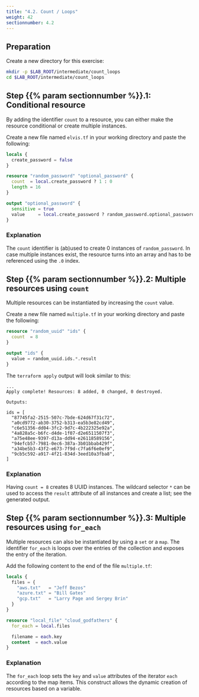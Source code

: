 ```yaml
---
title: "4.2. Count / Loops"
weight: 42
sectionnumber: 4.2
---
```



## Preparation

Create a new directory for this exercise:

```bash
mkdir -p $LAB_ROOT/intermediate/count_loops
cd $LAB_ROOT/intermediate/count_loops
```


## Step {{% param sectionnumber %}}.1: Conditional resource

By adding the identifier `count` to a resource, you can either make the resource conditional or
create multiple instances.

Create a new file named `elvis.tf` in your working directory and paste the following:

```terraform
locals {
  create_password = false
}

resource "random_password" "optional_password" {
  count  = local.create_password ? 1 : 0
  length = 16
}

output "optional_password" {
  sensitive = true
  value     = local.create_password ? random_password.optional_password.0.result : null
}
```


### Explanation

The `count` identifier is (ab)used to create 0 instances of `random_password`. In case multiple instances exist, the
resource turns into an array and has to be referenced using the `.0` index.


## Step {{% param sectionnumber %}}.2: Multiple resources using `count`

Multiple resources can be instantiated by increasing the `count` value.

Create a new file named `multiple.tf` in your working directory and paste the following:

```terraform
resource "random_uuid" "ids" {
  count  = 8
}

output "ids" {
  value = random_uuid.ids.*.result
}
```

The `terraform apply` output will look similar to this:
```
...
Apply complete! Resources: 8 added, 0 changed, 0 destroyed.

Outputs:

ids = [
  "87745fa2-2515-507c-7bde-624d67f31c72",
  "a0cd9772-ab30-3752-b313-ea5b3e82cd49",
  "c6e51356-dd04-3fc2-9d7c-4b222325e92a",
  "4a828a5c-b6fc-d4de-1f07-d2e6511507f3",
  "a75e48ee-9397-d13a-dd94-e26118589156",
  "94efcb57-7981-0ec6-387a-3b01bbab429f",
  "a34be5b3-43f2-e673-7f9d-c7fa6f6e0ef9",
  "9cb5c592-a917-4f21-834d-3eed10a3fba8",
]
```


### Explanation

Having `count = 8` creates 8 UUID instances. The wildcard selector `*` can be used to access the `result` attribute
of all instances and create a list; see the generated output.


## Step {{% param sectionnumber %}}.3: Multiple resources using `for_each`

Multiple resources can also be instantiated by using a `set` or a `map`. The identifier `for_each` is loops over
the entries of the collection and exposes the entry of the iteration.

Add the following content to the end of the file `multiple.tf`:

```terraform
locals {
  files = {
    "aws.txt"   = "Jeff Bezos"
    "azure.txt" = "Bill Gates"
    "gcp.txt"   = "Larry Page and Sergey Brin"
  }
}

resource "local_file" "cloud_godfathers" {
  for_each = local.files

  filename = each.key
  content  = each.value
}
```


### Explanation

The `for_each` loop sets the `key` and `value` attributes of the iterator `each` according to the map items.
This construct allows the dynamic creation of resources based on a variable.
